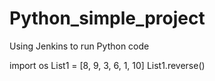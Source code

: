 # Python_simple_project
Using Jenkins to run Python code

import os
List1 = [8, 9, 3, 6, 1, 10]
List1.reverse()

